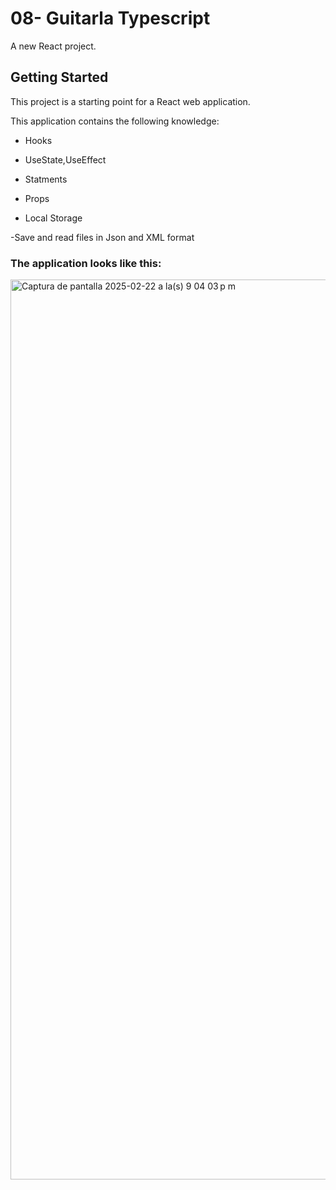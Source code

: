 # 08- Guitarla Typescript 

A new React project.

## Getting Started

This project is a starting point for a React web application.

This application contains the following knowledge:

- Hooks

- UseState,UseEffect

- Statments

- Props

- Local Storage
  
-Save and read files in Json and XML format

### The application looks like this:

<img width="1440" alt="Captura de pantalla 2025-02-22 a la(s) 9 04 03 p m" src="https://github.com/user-attachments/assets/d4db6efc-9ba0-48e2-9897-a5d34d1f1f9c" />
